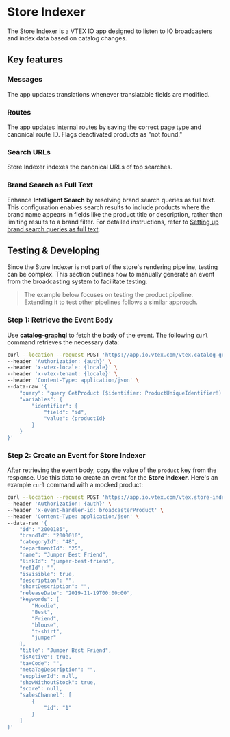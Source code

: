 # Store Indexer

The Store Indexer is a VTEX IO app designed to listen to IO broadcasters and index data based on catalog changes.

## Key features

### Messages

The app updates translations whenever translatable fields are modified.

### Routes

The app updates internal routes by saving the correct page type and canonical route ID.
Flags deactivated products as "not found."

### Search URLs

Store Indexer indexes the canonical URLs of top searches.

### Brand Search as Full Text

Enhance **Intelligent Search** by resolving brand search queries as full text. This configuration enables search results to include products where the brand name appears in fields like the product title or description, rather than limiting results to a brand filter. For detailed instructions, refer to [Setting up brand search queries as full text](https://developers.vtex.com/docs/guides/setting-up-brand-search-queries-as-full-text).

## Testing & Developing

Since the Store Indexer is not part of the store's rendering pipeline, testing can be complex. This section outlines how to manually generate an event from the broadcasting system to facilitate testing.

> The example below focuses on testing the product pipeline. Extending it to test other pipelines follows a similar approach.

### Step 1: Retrieve the Event Body

Use **catalog-graphql** to fetch the body of the event. The following `curl` command retrieves the necessary data:

```sh
curl --location --request POST 'https://app.io.vtex.com/vtex.catalog-graphql/v1/{account}/{workspace}/_v/graphql' \
--header 'Authorization: {auth}' \
--header 'x-vtex-locale: {locale}' \
--header 'x-vtex-tenant: {locale}' \
--header 'Content-Type: application/json' \
--data-raw '{
	"query": "query GetProduct ($identifier: ProductUniqueIdentifier!) {  product (identifier: $identifier) {    id    brandId    categoryId    departmentId    name    linkId    refId    isVisible    description    shortDescription    releaseDate    keywords    title    isActive    taxCode    metaTagDescription    supplierId    showWithoutStock    score    salesChannel {      id    }  }}",
	"variables": {
		"identifier": {
    		"field": "id",
    		"value": {productId}
		}
	}
}'
```

### Step 2: Create an Event for Store Indexer

After retrieving the event body, copy the value of the `product` key from the response. Use this data to create an event for the **Store Indexer**. Here's an example `curl` command with a mocked product:

```sh
curl --location --request POST 'https://app.io.vtex.com/vtex.store-indexer/v0/{account}/{workspace}/_events' \
--header 'Authorization: {auth}' \
--header 'x-event-handler-id: broadcasterProduct' \
--header 'Content-Type: application/json' \
--data-raw '{
    "id": "2000185",
    "brandId": "2000010",
    "categoryId": "48",
    "departmentId": "25",
    "name": "Jumper Best Friend",
    "linkId": "jumper-best-friend",
    "refId": "",
    "isVisible": true,
    "description": "",
    "shortDescription": "",
    "releaseDate": "2019-11-19T00:00:00",
    "keywords": [
        "Hoodie",
        "Best",
        "Friend",
        "blouse",
        "t-shirt",
        "jumper"
    ],
    "title": "Jumper Best Friend",
    "isActive": true,
    "taxCode": "",
    "metaTagDescription": "",
    "supplierId": null,
    "showWithoutStock": true,
    "score": null,
    "salesChannel": [
        {
            "id": "1"
        }
    ]
}'
```
